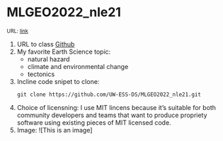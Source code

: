 # **MLGEO2022_nle21**

<sub>URL: [link](https://github.com/UW-ESS-DS/MLGEO2022_nle21)

  1. URL to class [Github](https://github.com/UW-ESS-DS)
  2. My favorite Earth Science topic:
     - natural hazard
     - climate and environmental change
     - tectonics
  3. Incline code snipet to clone:
     ```
     git clone https://github.com/UW-ESS-DS/MLGEO2022_nle21.git
     ```
  4. Choice of licensning: I use MIT lincens because it’s suitable for both community developers and teams that want to produce propriety software using existing pieces of MIT licensed code.
  5. Image:
     ![This is an image]
  
